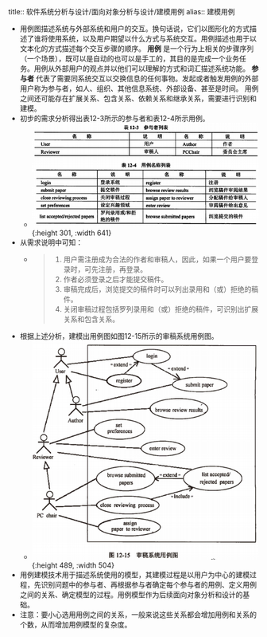 title:: 软件系统分析与设计/面向对象分析与设计/建模用例
alias:: 建模用例

- 用例图描述系统与外部系统和用户的交互。换句话说，它们以图形化的方式描述了谁将使用系统，以及用户期望以什么方式与系统交互。用例描述也用于以文本化的方式描述每个交互步骤的顺序。
  **用例** 是一个行为上相关的步骤序列（一个场景），既可以是自动的也可以是手工的，其目的是完成一个业务任务。用例从外部用户的观点并以他们可以理解的方式和词汇描述系统功能。
  **参与者** 代表了需要同系统交互以交换信息的任何事物。发起或者触发用例的外部用户称为参与者，如人、组织、其他信息系统、外部设备、甚至是时间。
  用例之间还可能存在扩展关系、包含关系、依赖关系和继承关系，需要进行识别和建模。
- 初步的需求分析得出表12-3所示的参与者和表12-4所示用例。
	- ![image.png](../assets/image_1649634439439_0.png){:height 301, :width 641}
- 从需求说明中可知：
	- > 1. 用户需注册成为合法的作者和审稿人，因此，如果一个用户要登录时，可先注册，再登录。
	  > 2. 作者必须登录之后才能提交稿件。
	  > 3. 审稿完成后，浏览提交的稿件时可以列出录用和（或）拒绝的稿件。
	  > 4. 关闭审稿过程包括罗列录用和（或）拒绝的稿件，可识别出扩展关系和包含关系。
- 根据上述分析，建模出用例图如图12-15所示的审稿系统用例图。
	- ![image.png](../assets/image_1649635311249_0.png){:height 489, :width 504}
- 用例建模技术用于描述系统使用的模型，其建模过程是以用户为中心的建模过程，先识别问题中的参与者、再根据参与者确定每个参与者的用例、定义用例之间的关系、确定模型的过程。用例模型作为后续面向对象分析和设计的基础。
- 注意：要小心选用用例之间的关系，一般来说这些关系都会增加用例和关系的个数，从而增加用例模型的复杂度。